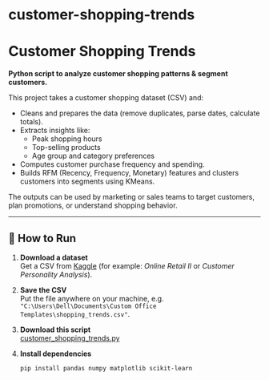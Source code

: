 # customer-shopping-trends
# Customer Shopping Trends

**Python script to analyze customer shopping patterns & segment customers.**

This project takes a customer shopping dataset (CSV) and:

- Cleans and prepares the data (remove duplicates, parse dates, calculate totals).
- Extracts insights like:
  - Peak shopping hours
  - Top-selling products
  - Age group and category preferences
- Computes customer purchase frequency and spending.
- Builds RFM (Recency, Frequency, Monetary) features and clusters customers into segments using KMeans.

The outputs can be used by marketing or sales teams to target customers, plan promotions, or understand shopping behavior.

---

## 🚀 How to Run

1. **Download a dataset**  
   Get a CSV from [Kaggle](https://www.kaggle.com/datasets) (for example: *Online Retail II* or *Customer Personality Analysis*).

2. **Save the CSV**  
   Put the file anywhere on your machine, e.g. `"C:\Users\Dell\Documents\Custom Office Templates\shopping_trends.csv"`.

3. **Download this script**  
   [customer_shopping_trends.py](./customer_shopping_trends.py)

4. **Install dependencies**  
   ```bash
   pip install pandas numpy matplotlib scikit-learn
